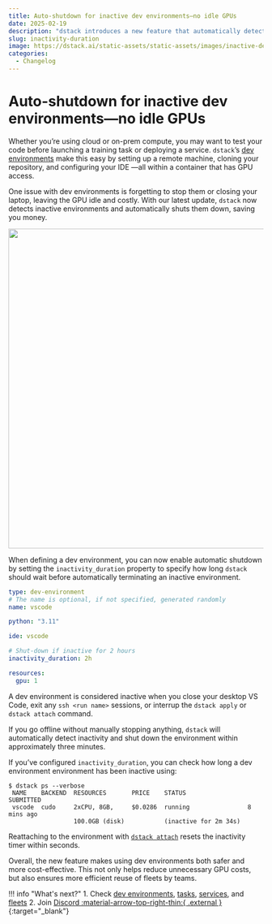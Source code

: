 ```yaml
---
title: Auto-shutdown for inactive dev environments—no idle GPUs
date: 2025-02-19
description: "dstack introduces a new feature that automatically detects and shuts down inactive dev environments, helping you avoid wasted GPU costs."  
slug: inactivity-duration
image: https://dstack.ai/static-assets/static-assets/images/inactive-dev-environments-auto-shutdown.png
categories:
  - Changelog
---
```


# Auto-shutdown for inactive dev environments—no idle GPUs

Whether you’re using cloud or on-prem compute, you may want to test your code before launching a
training task or deploying a service. `dstack`’s [dev environments](../../docs/concepts/dev-environments.md)
make this easy by setting up a remote machine, cloning your repository, and configuring your IDE —all within 
a container that has GPU access.

One issue with dev environments is forgetting to stop them or closing your laptop, leaving the GPU idle and costly. With
our latest update, `dstack` now detects inactive environments and automatically shuts them down, saving you money.

<img src="https://dstack.ai/static-assets/static-assets/images/inactive-dev-environments-auto-shutdown.png" width="630"/>

<!-- more -->

When defining a dev environment, you can now enable automatic shutdown by setting the
`inactivity_duration` property to specify how long `dstack` should wait before 
automatically terminating an inactive environment.

```yaml
type: dev-environment
# The name is optional, if not specified, generated randomly
name: vscode

python: "3.11"

ide: vscode

# Shut-down if inactive for 2 hours
inactivity_duration: 2h

resources:
  gpu: 1
```

A dev environment is considered inactive when you close your desktop VS Code, exit any `ssh <run name>` sessions, or
interrup the `dstack apply` or `dstack attach` command. 

If you go offline without manually stopping anything, `dstack` will
automatically detect inactivity and shut down the environment within approximately three minutes.

If you’ve configured `inactivity_duration`, you can check how long a dev environment environment has been inactive using:

<div class="termy">

```shell
$ dstack ps --verbose
 NAME    BACKEND  RESOURCES       PRICE    STATUS                 SUBMITTED
 vscode  cudo     2xCPU, 8GB,     $0.0286  running                8 mins ago
                  100.0GB (disk)           (inactive for 2m 34s)
```

</div>

Reattaching to the environment with [`dstack attach`](../../docs/reference/cli/dstack/attach.md)
resets the inactivity timer within seconds.

Overall, the new feature makes using dev environments both safer and more cost-effective.
This not only helps reduce unnecessary GPU costs, but also ensures more efficient reuse of 
fleets by teams.

!!! info "What's next?"
    1. Check [dev environments](../../docs/concepts/dev-environments.md), 
       [tasks](../../docs/concepts/tasks.md), [services](../../docs/concepts/services.md),
       and [fleets](../../docs/concepts/fleets.md)
    2. Join [Discord :material-arrow-top-right-thin:{ .external }](https://discord.gg/u8SmfwPpMd){:target="_blank"}
